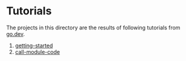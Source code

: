 # Tutorials

The projects in this directory are the results of following tutorials from [go.dev](https://go.dev/).

1. [getting-started](https://go.dev/doc/tutorial/getting-started)
2. [call-module-code](https://go.dev/doc/tutorial/create-module)
